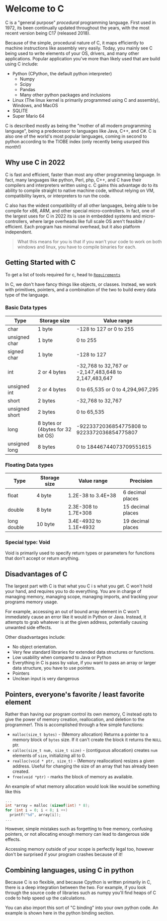 # Welcome to C

C is a "general purpose" _procedural_ programming language. First used in 1972, its been continually updated throughout the years, with the most recent version being C17 (released 2018).

Because of the simple, procedural nature of C, it maps efficiently to machine instructions like assembly very easily. Today, you mainly see C being used to write elements of your OS, drivers, and many other applications. Popular application you've more than likely used that are build using C include:

- Python (CPython, the default python interpreter)
  - Numpy
  - Scipy
  - Pandas
  - Many other python packages and inclusions
- Linux (The linux kernel is primarily programmed using C and assembly), Windows, and MacOS
- SQLITE
- Super Mario 64

C is described mostly as being the "mother of all modern programming language", being a predecessor to languages like Java, C++, and C#. C is also one of the world's most popular languages, coming in second to python according to the TIOBE index (only recently being usurped this month!)

## Why use C in 2022

C is fast and efficient, faster than most any other programming language. In fact, many languages like python, Perl, php, C++, and C have their compilers and interpreters written using c. C gains this advantage do to its ability to compile straight to native machine code, without relying on VM, compatibility layers, or interpreters to run the code.

C also has the widest compatibility of all other languages, being able to be compile for x86, ARM, and other special micro-controllers. In fact, one of the largest uses for C in 2022 its is use in embedded systems and micro-controllers, where large overheads like full scale OS aren't feasible / efficient.  Each program has minimal overhead, but it also platform independent.  
> What this means for you is that if you wan't your code to work on both windows and linux, you have to compile binaries for each.

## Getting Started with C

To get a list of tools required for c, head to [`Requirements`](requirements.md)

In C, we don't have fancy things like objects, or classes.  Instead, we work with primitives, pointers, and a combination of the two to build every data type of the language.

### Basic Data types

| Type           | Storage size                      | Value range                                          |
| -------------- | --------------------------------- | ---------------------------------------------------- |
| char           | 1 byte                            | -128 to 127 or 0 to 255                              |
| unsigned char  | 1 byte                            | 0 to 255                                             |
| signed char    | 1 byte                            | -128 to 127                                          |
| int            | 2 or 4 bytes                      | -32,768 to 32,767 or -2,147,483,648 to 2,147,483,647 |
| unsigned int   | 2 or 4 bytes                      | 0 to 65,535 or 0 to 4,294,967,295                    |
| short          | 2 bytes                           | -32,768 to 32,767                                    |
| unsigned short | 2 bytes                           | 0 to 65,535                                          |
| long           | 8 bytes or (4bytes for 32 bit OS) | -9223372036854775808 to 9223372036854775807          |
| unsigned long  | 8 bytes                           | 0 to 18446744073709551615                            |

### Floating Data types

| Type        | Storage size | Value range            | Precision         |
| ----------- | ------------ | ---------------------- | ----------------- |
| float       | 4 byte       | 1.2E-38 to 3.4E+38     | 6 decimal places  |
| double      | 8 byte       | 2.3E-308 to 1.7E+308   | 15 decimal places |
| long double | 10 byte      | 3.4E-4932 to 1.1E+4932 | 19 decimal places |

### Special type: Void

Void is primarily used to specify return types or parameters for functions that don't accept or return anything.

## Disadvantages of C

The largest part with C is that what you C i s what you get. C won't hold your hand, and requires you to do everything. You are in charge of managing memory, managing scope, managing imports, and tracking your programs memory usage.

For example, accessing an out of bound array element in C won't immediately cause an error like it would in Python or Java. Instead, it attempts to grab whatever is at the given address, potentially causing unwanted side effects.

Other disadvantages include:

- No object orientation.
- Very few standard libraries for extended data structures or functions.
- Low usability when compared to Java or Python
- Everything in C is pass by value, if you want to pass an array or larger data structure, you have to use pointers.
- Pointers
- Unclean input is very dangerous

## Pointers, everyone's favorite / least favorite element

Rather than having our program control its own memory, C instead opts to give the power of memory creation, reallocation, and deletion to the programmer!. This is accomplished through a few simple functions:

- `malloc(size_t bytes)` - (Memory allocation) Returns a pointer to a memory block of `bytes` size. If it can't create the block it returns the `NULL` ptr.
- `calloc(size_t num, size_t size)` - (contiguous allocation) creates `num` elements of `size`, initializing all to 0.
- `realloc(void * ptr, size_t)` - (Memory reallocation) resizes a given address. Useful for changing the size of an array that has already been created.
- `free(void *ptr)` - marks the block of memory as available.

An example of what memory allocation would look like would be something like this

```c
...
int *array = malloc (sizeof(int) * 8);
for (int i = 0; i < 8; i ++) 
  printf("%d", array[i]);
...
```

However, simple mistakes such as forgetting to free memory, confusing pointers, or not allocating enough memory can lead to dangerous side effects.

Accessing memory outside of your scope is perfectly legal too, however don't be surprised if your program crashes because of it!

## Combining languages, using C in python

Because C is so flexible, and because Cpython is written primarily in C, there is a deep integration between the two. For example, if you look through the source code of libraries such as numpy you'll find heaps of C code to help speed up the calculations.

You can also import this sort of "C binding" into your own python code. An example is shown here in the python binding section.
